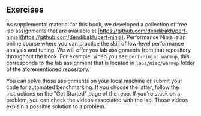 ## Exercises

As supplemental material for this book, we developed a collection of free lab assignments that are available at [https://github.com/dendibakh/perf-ninja](https://github.com/dendibakh/perf-ninja). Performance Ninja is an online course where you can practice the skill of low-level performance analysis and tuning. We will offer you lab assignments from that repository throughout the book. For example, when you see `perf-ninja::warmup`, this corresponds to the lab assignment that is located in `labs/misc/warmup` folder of the aforementioned repository.

You can solve those assignments on your local machine or submit your code for automated benchmarking. If you choose the latter, follow the instructions on the "Get Started" page of the repo. If you're stuck on a problem, you can check the videos associated with the lab. Those videos explain a possible solution to a problem.